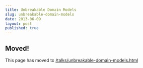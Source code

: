 ```yaml
---
title: Unbreakable Domain Models
slug: unbreakable-domain-models
date: 2013-06-09
layout: post
published: true
---
```


## Moved!

This page has moved to [/talks/unbreakable-domain-models.html](/talks/unbreakable-domain-models.html)
